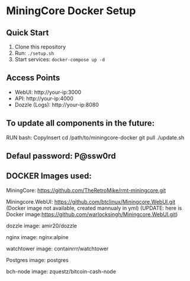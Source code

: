 # MiningCore Docker Setup

## Quick Start
1. Clone this repository
2. Run: `./setup.sh`
3. Start services: `docker-compose up -d`

## Access Points
- WebUI: http://your-ip:3000
- API: http://your-ip:4000
- Dozzle (Logs): http://your-ip:8080

## To update all components in the future:
RUN bash:
CopyInsert
cd /path/to/miningcore-docker
git pull
./update.sh

## Defaul password: P@ssw0rd


## DOCKER Images used:
MiningCore: https://github.com/TheRetroMike/rmt-miningcore.git

Miningcore.WebUI: https://github.com/btclinux/Miningcore.WebUI.git (Docker image not available, created mannualy in yml)
(UPDATE: here is Docker image:https://github.com/warlocksingh/Miningcore.WebUI.git)

dozzle image: amir20/dozzle

nginx image: nginx:alpine

watchtower image: containrrr/watchtower

Postgres image: postgres

bch-node image: zquestz/bitcoin-cash-node
